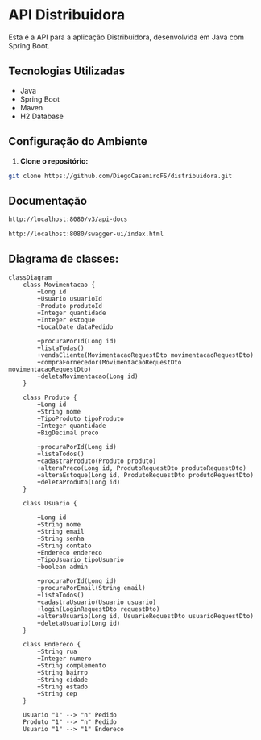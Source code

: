 # API Distribuidora

Esta é a API para a aplicação Distribuidora, desenvolvida em Java com Spring Boot.

## Tecnologias Utilizadas

- Java
- Spring Boot
- Maven
- H2 Database

## Configuração do Ambiente

1. **Clone o repositório:**
```bash
git clone https://github.com/DiegoCasemiroFS/distribuidora.git
```

## Documentação

```bash
http://localhost:8080/v3/api-docs
```

```bash
http://localhost:8080/swagger-ui/index.html
```

## Diagrama de classes:

```mermaid
classDiagram
    class Movimentacao {
        +Long id
        +Usuario usuarioId
        +Produto produtoId
        +Integer quantidade
        +Integer estoque
        +LocalDate dataPedido

        +procuraPorId(Long id)
        +listaTodas()
        +vendaCliente(MovimentacaoRequestDto movimentacaoRequestDto)
        +compraFornecedor(MovimentacaoRequestDto movimentacaoRequestDto)
        +deletaMovimentacao(Long id)
    }

    class Produto {
        +Long id
        +String nome
        +TipoProduto tipoProduto
        +Integer quantidade
        +BigDecimal preco

        +procuraPorId(Long id)
        +listaTodos()
        +cadastraProduto(Produto produto)
        +alteraPreco(Long id, ProdutoRequestDto produtoRequestDto)
        +alteraEstoque(Long id, ProdutoRequestDto produtoRequestDto)
        +deletaProduto(Long id)
    }

    class Usuario {
        
        +Long id
        +String nome
        +String email
        +String senha
        +String contato
        +Endereco endereco
        +TipoUsuario tipoUsuario
        +boolean admin

        +procuraPorId(Long id)
        +procuraPorEmail(String email)
        +listaTodos()
        +cadastraUsuario(Usuario usuario)
        +login(LoginRequestDto requestDto)
        +alteraUsuario(Long id, UsuarioRequestDto usuarioRequestDto)
        +deletaUsuario(Long id)
    }

    class Endereco {
        +String rua
        +Integer numero
        +String complemento
        +String bairro
        +String cidade
        +String estado
        +String cep
    }

    Usuario "1" --> "n" Pedido
    Produto "1" --> "n" Pedido
    Usuario "1" --> "1" Endereco
```

